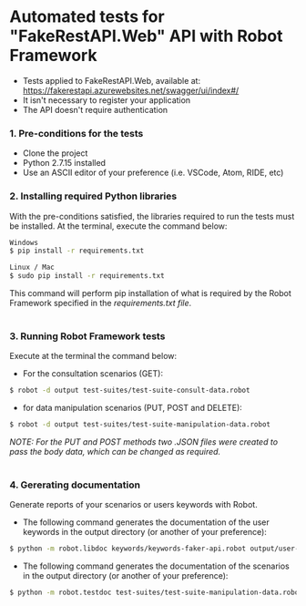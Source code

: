 # Automated tests for "FakeRestAPI.Web" API with Robot Framework

- Tests applied to FakeRestAPI.Web, available at: https://fakerestapi.azurewebsites.net/swagger/ui/index#/
- It isn't necessary to register your application
- The API doesn't require authentication

### 1. Pre-conditions for the tests
- Clone the project
- Python 2.7.15 installed
- Use an ASCII editor of your preference (i.e. VSCode, Atom, RIDE, etc)</br>

### 2. Installing required Python libraries
With the pre-conditions satisfied, the libraries required to run the tests must be installed. At the terminal, execute the command below:
```sh
Windows
$ pip install -r requirements.txt
```
```sh
Linux / Mac
$ sudo pip install -r requirements.txt
```
This command will perform pip installation of what is required by the Robot Framework specified in the <i>requirements.txt file</i>.</br></br>

### 3. Running Robot Framework tests
Execute at the terminal the command below:
- For the consultation scenarios (GET): 
```sh
$ robot -d output test-suites/test-suite-consult-data.robot
```
- for data manipulation scenarios (PUT, POST and DELETE):
```sh
$ robot -d output test-suites/test-suite-manipulation-data.robot
```
<i>NOTE: For the PUT and POST methods two .JSON files were created to pass the body data, which can be changed as required.</i></br></br>

### 4. Gererating documentation
Generate reports of your scenarios or users keywords with Robot.

- The following command generates the documentation of the user keywords in the output directory (or another of your preference):
```sh
$ python -m robot.libdoc keywords/keywords-faker-api.robot output/user-keywords-documentation.html
```
- The following command generates the documentation of the scenarios in the output directory (or another of your preference):
```sh
$ python -m robot.testdoc test-suites/test-suite-manipulation-data.robot output/test-suite-documentation.html
```
